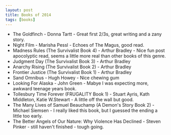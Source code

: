 ```yaml
---
layout: post
title: Books of 2014
tags: [books]
---
```

* The Goldfinch - Donna Tartt - Great first 2/3s, great writing and a zany story.
* Night Film - Marisha Pessl - Echoes of The Magus, good read.
* Madness Rules (The Survivalist Book 4) - Arthur Bradley - Nice fun post apocolyptic read, seems a little more real than other books of this genre.
* Judgment Day (The Survivalist Book 3) - Arthur Bradley
* Anarchy Rising (The Survivalist Book 2) - Arthur Bradley
* Frontier Justice (The Survivalist Book 1) - Arthur Bradley
* Sand Omnibus - Hugh Howey - Nice chewing gum
* Looking For Alaska - John Green - Mabye I was expecting more, awkward teenage years book.
* Tollesbury Time Forever (FRUGALITY Book 1) - Stuart Ayris, Kath Middleton, Katie W.Stewart - A little off the wall but good.
* The Many Lives of Samuel Beauchamp (A Demon's Story Book 2) - Michael Siemsen - I really liked this book, but I guessed the ending a little too early.
* The Better Angels of Our Nature: Why Violence Has Declined - Steven Pinker - still haven't finished - tough going.

